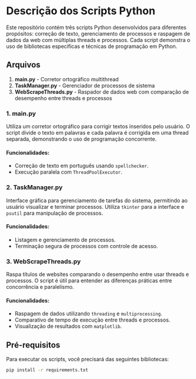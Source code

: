 # Descrição dos Scripts Python

Este repositório contém três scripts Python desenvolvidos para diferentes propósitos: correção de texto, gerenciamento de processos e raspagem de dados da web com múltiplas threads e processos. Cada script demonstra o uso de bibliotecas específicas e técnicas de programação em Python.

## Arquivos

1. **main.py** - Corretor ortográfico multithread
2. **TaskManager.py** - Gerenciador de processos de sistema
3. **WebScrapeThreads.py** - Raspador de dados web com comparação de desempenho entre threads e processos

### 1. main.py

Utiliza um corretor ortográfico para corrigir textos inseridos pelo usuário. O script divide o texto em palavras e cada palavra é corrigida em uma thread separada, demonstrando o uso de programação concorrente.

#### Funcionalidades:
- Correção de texto em português usando `spellchecker`.
- Execução paralela com `ThreadPoolExecutor`.

### 2. TaskManager.py

Interface gráfica para gerenciamento de tarefas do sistema, permitindo ao usuário visualizar e terminar processos. Utiliza `tkinter` para a interface e `psutil` para manipulação de processos.

#### Funcionalidades:
- Listagem e gerenciamento de processos.
- Terminação segura de processos com controle de acesso.

### 3. WebScrapeThreads.py

Raspa títulos de websites comparando o desempenho entre usar threads e processos. O script é útil para entender as diferenças práticas entre concorrência e paralelismo.

#### Funcionalidades:
- Raspagem de dados utilizando `threading` e `multiprocessing`.
- Comparativo de tempo de execução entre threads e processos.
- Visualização de resultados com `matplotlib`.

## Pré-requisitos

Para executar os scripts, você precisará das seguintes bibliotecas:

```bash
pip install -r requirements.txt
